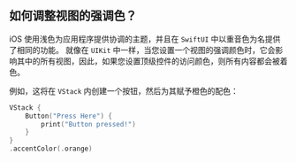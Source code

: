 如何调整视图的强调色？
----

iOS 使用浅色为应用程序提供协调的主题，并且在 `SwiftUI` 中以重音色为名提供了相同的功能。 就像在 `UIKit` 中一样，当您设置一个视图的强调颜色时，它会影响其中的所有视图，因此，如果您设置顶级控件的访问颜色，则所有内容都会被着色。

例如，这将在 `VStack` 内创建一个按钮，然后为其赋予橙色的配色：

```swift
VStack {
    Button("Press Here") {
        print("Button pressed!")
    }
}
.accentColor(.orange)
```